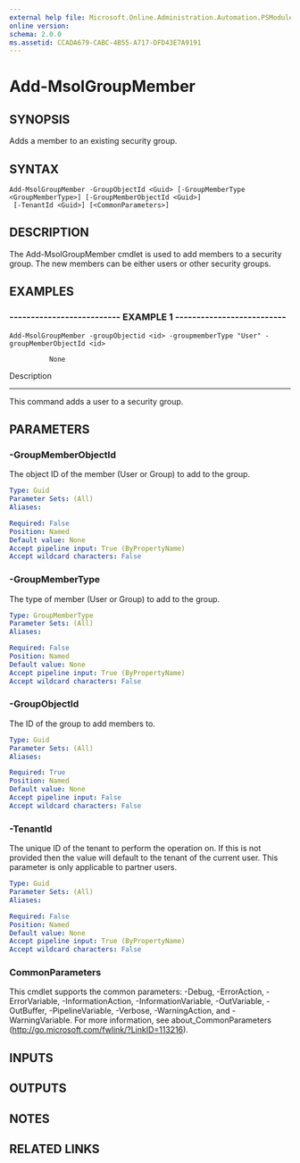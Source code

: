 ```yaml
---
external help file: Microsoft.Online.Administration.Automation.PSModule.dll-Help.xml
online version: 
schema: 2.0.0
ms.assetid: CCADA679-CABC-4B55-A717-DFD43E7A9191
---
```


# Add-MsolGroupMember

## SYNOPSIS
Adds a member to an existing security group.

## SYNTAX

```
Add-MsolGroupMember -GroupObjectId <Guid> [-GroupMemberType <GroupMemberType>] [-GroupMemberObjectId <Guid>]
 [-TenantId <Guid>] [<CommonParameters>]
```

## DESCRIPTION
The Add-MsolGroupMember cmdlet is used to add members to a security group.
The new members can be either users or other security groups.

## EXAMPLES

### -------------------------- EXAMPLE 1 --------------------------
```
Add-MsolGroupMember -groupObjectid <id> -groupmemberType "User" -groupMemberObjectId <id>

          None
```

Description

-----------

This command adds a user to a security group.

## PARAMETERS

### -GroupMemberObjectId
The object ID of the member (User or Group) to add to the group.

```yaml
Type: Guid
Parameter Sets: (All)
Aliases: 

Required: False
Position: Named
Default value: None
Accept pipeline input: True (ByPropertyName)
Accept wildcard characters: False
```

### -GroupMemberType
The type of member (User or Group) to add to the group.

```yaml
Type: GroupMemberType
Parameter Sets: (All)
Aliases: 

Required: False
Position: Named
Default value: None
Accept pipeline input: True (ByPropertyName)
Accept wildcard characters: False
```

### -GroupObjectId
The ID of the group to add members to.

```yaml
Type: Guid
Parameter Sets: (All)
Aliases: 

Required: True
Position: Named
Default value: None
Accept pipeline input: False
Accept wildcard characters: False
```

### -TenantId
The unique ID of the tenant to perform the operation on.
If this is not provided then the value will default to the tenant of the current user.
This parameter is only applicable to partner users.

```yaml
Type: Guid
Parameter Sets: (All)
Aliases: 

Required: False
Position: Named
Default value: None
Accept pipeline input: True (ByPropertyName)
Accept wildcard characters: False
```

### CommonParameters
This cmdlet supports the common parameters: -Debug, -ErrorAction, -ErrorVariable, -InformationAction, -InformationVariable, -OutVariable, -OutBuffer, -PipelineVariable, -Verbose, -WarningAction, and -WarningVariable. For more information, see about_CommonParameters (http://go.microsoft.com/fwlink/?LinkID=113216).

## INPUTS

## OUTPUTS

## NOTES

## RELATED LINKS


